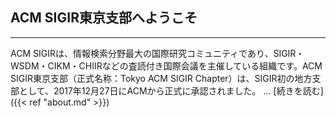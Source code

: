 ## ACM SIGIR東京支部へようこそ

---
ACM SIGIRは、情報検索分野最大の国際研究コミュニティであり、SIGIR・WSDM・CIKM・CHIIRなどの査読付き国際会議を主催している組織です。ACM SIGIR東京支部（正式名称：Tokyo ACM SIGIR Chapter）は、SIGIR初の地方支部として、2017年12月27日にACMから正式に承認されました。 ... [続きを読む]({{< ref "about.md" >}})

